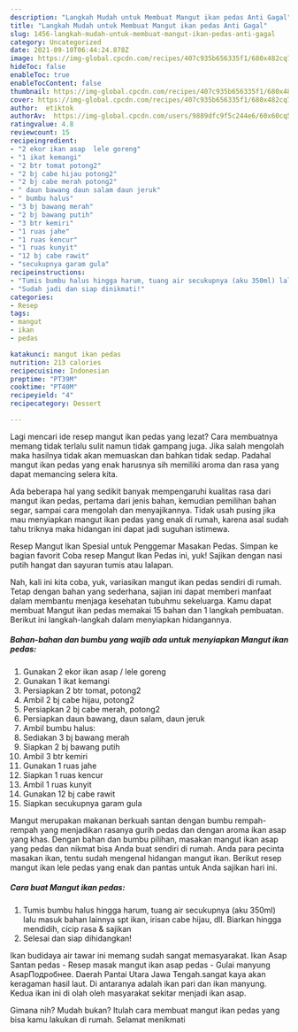 ```yaml
---
description: "Langkah Mudah untuk Membuat Mangut ikan pedas Anti Gagal"
title: "Langkah Mudah untuk Membuat Mangut ikan pedas Anti Gagal"
slug: 1456-langkah-mudah-untuk-membuat-mangut-ikan-pedas-anti-gagal
category: Uncategorized
date: 2021-09-10T06:44:24.878Z
image: https://img-global.cpcdn.com/recipes/407c935b656335f1/680x482cq70/mangut-ikan-pedas-foto-resep-utama.jpg
hideToc: false
enableToc: true
enableTocContent: false
thumbnail: https://img-global.cpcdn.com/recipes/407c935b656335f1/680x482cq70/mangut-ikan-pedas-foto-resep-utama.jpg
cover: https://img-global.cpcdn.com/recipes/407c935b656335f1/680x482cq70/mangut-ikan-pedas-foto-resep-utama.jpg
author:  etiktok
authorAv:  https://img-global.cpcdn.com/users/9889dfc9f5c244e6/60x60cq50/avatar.jpg
ratingvalue: 4.8
reviewcount: 15
recipeingredient:
- "2 ekor ikan asap  lele goreng"
- "1 ikat kemangi"
- "2 btr tomat potong2"
- "2 bj cabe hijau potong2"
- "2 bj cabe merah potong2"
- " daun bawang daun salam daun jeruk"
- " bumbu halus"
- "3 bj bawang merah"
- "2 bj bawang putih"
- "3 btr kemiri"
- "1 ruas jahe"
- "1 ruas kencur"
- "1 ruas kunyit"
- "12 bj cabe rawit"
- "secukupnya garam gula"
recipeinstructions:
- "Tumis bumbu halus hingga harum, tuang air secukupnya (aku 350ml) lalu masuk bahan lainnya spt ikan, irisan cabe hijau, dll. Biarkan hingga mendidih, cicip rasa &amp; sajikan"
- "Sudah jadi dan siap dinikmati!"
categories:
- Resep
tags:
- mangut
- ikan
- pedas

katakunci: mangut ikan pedas 
nutrition: 213 calories
recipecuisine: Indonesian
preptime: "PT39M"
cooktime: "PT40M"
recipeyield: "4"
recipecategory: Dessert

---
```



Lagi mencari ide resep mangut ikan pedas yang lezat? Cara membuatnya memang tidak terlalu sulit namun tidak gampang juga. Jika salah mengolah maka hasilnya tidak akan memuaskan dan bahkan tidak sedap. Padahal mangut ikan pedas yang enak harusnya sih memiliki aroma dan rasa yang dapat memancing selera kita.


Ada beberapa hal yang sedikit banyak mempengaruhi kualitas rasa dari mangut ikan pedas, pertama dari jenis bahan, kemudian pemilihan bahan segar, sampai cara mengolah dan menyajikannya. Tidak usah pusing jika mau menyiapkan mangut ikan pedas yang enak di rumah, karena asal sudah tahu triknya maka hidangan ini dapat jadi suguhan istimewa.

Resep Mangut Ikan Spesial untuk Penggemar Masakan Pedas. Simpan ke bagian favorit Coba resep Mangut Ikan Pedas ini, yuk! Sajikan dengan nasi putih hangat dan sayuran tumis atau lalapan.


Nah, kali ini kita coba, yuk, variasikan mangut ikan pedas sendiri di rumah. Tetap dengan bahan yang sederhana, sajian ini dapat memberi manfaat dalam membantu menjaga kesehatan tubuhmu sekeluarga. Kamu dapat membuat Mangut ikan pedas memakai 15 bahan dan 1 langkah pembuatan. Berikut ini langkah-langkah dalam menyiapkan hidangannya.

<!--inarticleads1-->

##### Bahan-bahan dan bumbu yang wajib ada untuk menyiapkan Mangut ikan pedas:

1. Gunakan 2 ekor ikan asap / lele goreng
1. Gunakan 1 ikat kemangi
1. Persiapkan 2 btr tomat, potong2
1. Ambil 2 bj cabe hijau, potong2
1. Persiapkan 2 bj cabe merah, potong2
1. Persiapkan  daun bawang, daun salam, daun jeruk
1. Ambil  bumbu halus:
1. Sediakan 3 bj bawang merah
1. Siapkan 2 bj bawang putih
1. Ambil 3 btr kemiri
1. Gunakan 1 ruas jahe
1. Siapkan 1 ruas kencur
1. Ambil 1 ruas kunyit
1. Gunakan 12 bj cabe rawit
1. Siapkan secukupnya garam gula


Mangut merupakan makanan berkuah santan dengan bumbu rempah-rempah yang menjadikan rasanya gurih pedas dan dengan aroma ikan asap yang khas. Dengan bahan dan bumbu pilihan, masakan mangut ikan asap yang pedas dan nikmat bisa Anda buat sendiri di rumah. Anda para pecinta masakan ikan, tentu sudah mengenal hidangan mangut ikan. Berikut resep mangut ikan lele pedas yang enak dan pantas untuk Anda sajikan hari ini. 

<!--inarticleads2-->

##### Cara buat Mangut ikan pedas:

1. Tumis bumbu halus hingga harum, tuang air secukupnya (aku 350ml) lalu masuk bahan lainnya spt ikan, irisan cabe hijau, dll. Biarkan hingga mendidih, cicip rasa &amp; sajikan
1. Selesai dan siap dihidangkan!

Ikan budidaya air tawar ini memang sudah sangat memasyarakat. Ikan Asap Santan pedas - Resep masak mangut ikan asap pedas - Gulai manyung AsapПодробнее. Daerah Pantai Utara Jawa Tengah.sangat kaya akan keragaman hasil laut. Di antaranya adalah ikan pari dan ikan manyung. Kedua ikan ini di olah oleh masyarakat sekitar menjadi ikan asap. 

Gimana nih? Mudah bukan? Itulah cara membuat mangut ikan pedas yang bisa kamu lakukan di rumah. Selamat menikmati
